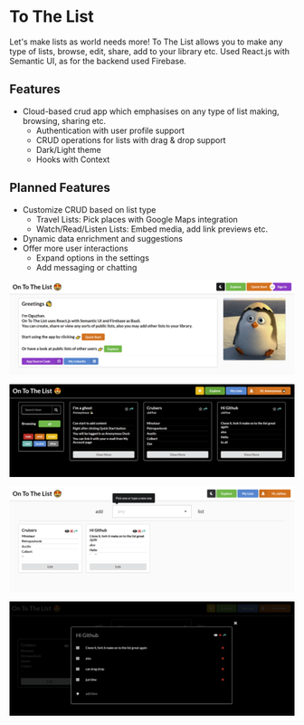# To The List

Let's make lists as world needs more! To The List allows you to make any type of lists, browse, edit, share, add to your library etc. Used React.js with Semantic UI, as for the backend used Firebase. 

## Features

- Cloud-based crud app which emphasises on any type of list making, browsing, sharing etc.
  - Authentication with user profile support
  - CRUD operations for lists with drag & drop support
  - Dark/Light theme
  - Hooks with Context

## Planned Features

- Customize CRUD based on list type
  - Travel Lists: Pick places with Google Maps integration
  - Watch/Read/Listen Lists: Embed media, add link previews etc.
- Dynamic data enrichment and suggestions
- Offer more user interactions
  - Expand options in the settings
  - Add messaging or chatting

![](./images/sample.png)

![](./images/sample2.png)

![](./images/sample3.png)

![](./images/sample4.png)
